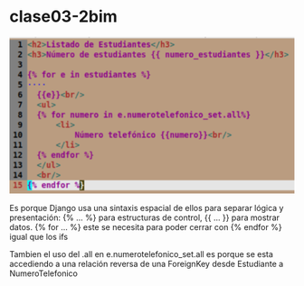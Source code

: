 # clase03-2bim

![alt text](image.png)

Es porque Django usa una sintaxis espacial de ellos para separar lógica y presentación: {% ... %} para estructuras de control, {{ ... }} para mostrar datos.
{% for ... %} este se necesita para poder cerrar  con {% endfor %} igual que los ifs

Tambien el uso del .all en e.numerotelefonico_set.all es porque se esta accediendo a una relación reversa de una ForeignKey desde Estudiante a NumeroTelefonico
